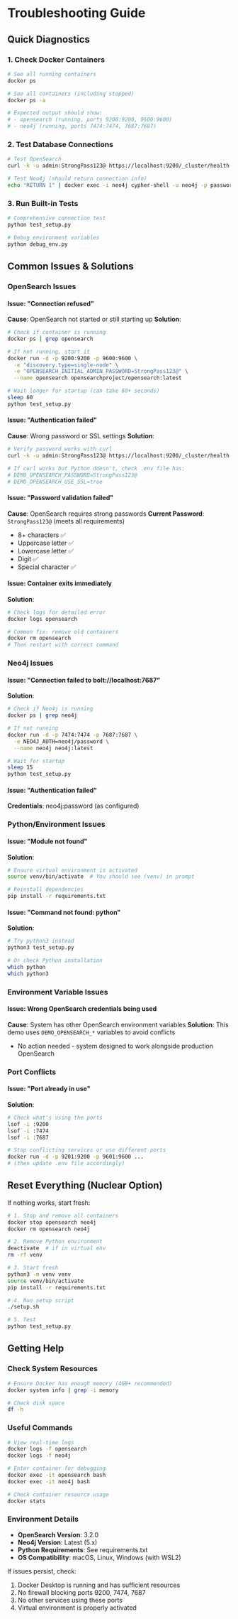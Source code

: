 # Troubleshooting Guide

## Quick Diagnostics

### 1. Check Docker Containers
```bash
# See all running containers
docker ps

# See all containers (including stopped)
docker ps -a

# Expected output should show:
# - opensearch (running, ports 9200:9200, 9600:9600)
# - neo4j (running, ports 7474:7474, 7687:7687)
```

### 2. Test Database Connections
```bash
# Test OpenSearch
curl -k -u admin:StrongPass123@ https://localhost:9200/_cluster/health

# Test Neo4j (should return connection info)
echo "RETURN 1" | docker exec -i neo4j cypher-shell -u neo4j -p password
```

### 3. Run Built-in Tests
```bash
# Comprehensive connection test
python test_setup.py

# Debug environment variables
python debug_env.py
```

## Common Issues & Solutions

### OpenSearch Issues

#### Issue: "Connection refused"
**Cause**: OpenSearch not started or still starting up
**Solution**:
```bash
# Check if container is running
docker ps | grep opensearch

# If not running, start it
docker run -d -p 9200:9200 -p 9600:9600 \
  -e "discovery.type=single-node" \
  -e "OPENSEARCH_INITIAL_ADMIN_PASSWORD=StrongPass123@" \
  --name opensearch opensearchproject/opensearch:latest

# Wait longer for startup (can take 60+ seconds)
sleep 60
python test_setup.py
```

#### Issue: "Authentication failed"
**Cause**: Wrong password or SSL settings
**Solution**:
```bash
# Verify password works with curl
curl -k -u admin:StrongPass123@ https://localhost:9200/_cluster/health

# If curl works but Python doesn't, check .env file has:
# DEMO_OPENSEARCH_PASSWORD=StrongPass123@
# DEMO_OPENSEARCH_USE_SSL=true
```

#### Issue: "Password validation failed"
**Cause**: OpenSearch requires strong passwords
**Current Password**: `StrongPass123@` (meets all requirements)
- 8+ characters ✅
- Uppercase letter ✅
- Lowercase letter ✅
- Digit ✅
- Special character ✅

#### Issue: Container exits immediately
**Solution**:
```bash
# Check logs for detailed error
docker logs opensearch

# Common fix: remove old containers
docker rm opensearch
# Then restart with correct command
```

### Neo4j Issues

#### Issue: "Connection failed to bolt://localhost:7687"
**Solution**:
```bash
# Check if Neo4j is running
docker ps | grep neo4j

# If not running
docker run -d -p 7474:7474 -p 7687:7687 \
  -e NEO4J_AUTH=neo4j/password \
  --name neo4j neo4j:latest

# Wait for startup
sleep 15
python test_setup.py
```

#### Issue: "Authentication failed"
**Credentials**: neo4j:password (as configured)

### Python/Environment Issues

#### Issue: "Module not found"
**Solution**:
```bash
# Ensure virtual environment is activated
source venv/bin/activate  # You should see (venv) in prompt

# Reinstall dependencies
pip install -r requirements.txt
```

#### Issue: "Command not found: python"
**Solution**:
```bash
# Try python3 instead
python3 test_setup.py

# Or check Python installation
which python
which python3
```

### Environment Variable Issues

#### Issue: Wrong OpenSearch credentials being used
**Cause**: System has other OpenSearch environment variables
**Solution**: This demo uses `DEMO_OPENSEARCH_*` variables to avoid conflicts
- No action needed - system designed to work alongside production OpenSearch

### Port Conflicts

#### Issue: "Port already in use"
**Solution**:
```bash
# Check what's using the ports
lsof -i :9200
lsof -i :7474
lsof -i :7687

# Stop conflicting services or use different ports
docker run -d -p 9201:9200 -p 9601:9600 ...
# (then update .env file accordingly)
```

## Reset Everything (Nuclear Option)

If nothing works, start fresh:

```bash
# 1. Stop and remove all containers
docker stop opensearch neo4j
docker rm opensearch neo4j

# 2. Remove Python environment
deactivate  # if in virtual env
rm -rf venv

# 3. Start fresh
python3 -m venv venv
source venv/bin/activate
pip install -r requirements.txt

# 4. Run setup script
./setup.sh

# 5. Test
python test_setup.py
```

## Getting Help

### Check System Resources
```bash
# Ensure Docker has enough memory (4GB+ recommended)
docker system info | grep -i memory

# Check disk space
df -h
```

### Useful Commands
```bash
# View real-time logs
docker logs -f opensearch
docker logs -f neo4j

# Enter container for debugging
docker exec -it opensearch bash
docker exec -it neo4j bash

# Check container resource usage
docker stats
```

### Environment Details
- **OpenSearch Version**: 3.2.0
- **Neo4j Version**: Latest (5.x)
- **Python Requirements**: See requirements.txt
- **OS Compatibility**: macOS, Linux, Windows (with WSL2)

If issues persist, check:
1. Docker Desktop is running and has sufficient resources
2. No firewall blocking ports 9200, 7474, 7687
3. No other services using these ports
4. Virtual environment is properly activated